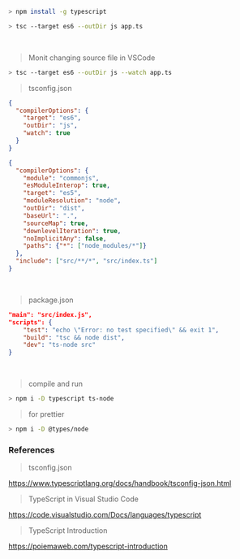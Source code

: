 ```bash
> npm install -g typescript
```

```bash
> tsc --target es6 --outDir js app.ts
```
<br>

> Monit changing source file in VSCode
```bash
> tsc --target es6 --outDir js --watch app.ts
```

> tsconfig.json
```json
{
  "compilerOptions": {
    "target": "es6",
    "outDir": "js",
    "watch": true
  }
}
```

```json
{
  "compilerOptions": {
    "module": "commonjs",
    "esModuleInterop": true,
    "target": "es5",
    "moduleResolution": "node",
    "outDir": "dist",
    "baseUrl": ".",
    "sourceMap": true,
    "downlevelIteration": true,
    "noImplicitAny": false,
    "paths": {"*": ["node_modules/*"]}
  },
  "include": ["src/**/*", "src/index.ts"]
}
```
<br>

> package.json
```json
"main": "src/index.js",
"scripts": {
    "test": "echo \"Error: no test specified\" && exit 1",
    "build": "tsc && node dist",
    "dev": "ts-node src"
}
```

<br>

> compile and run 
```bash
> npm i -D typescript ts-node
```

> for prettier
```bash
> npm i -D @types/node
```

### References
> tsconfig.json

https://www.typescriptlang.org/docs/handbook/tsconfig-json.html

> TypeScript in Visual Studio Code

https://code.visualstudio.com/Docs/languages/typescript

> TypeScript Introduction

https://poiemaweb.com/typescript-introduction
